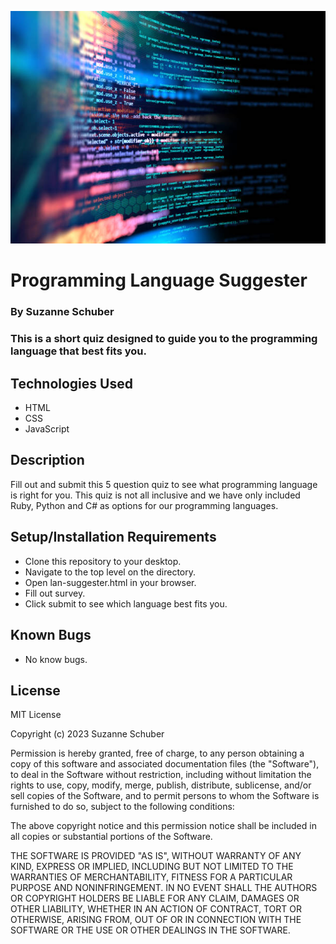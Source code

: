 ![A blue computer screen with code in many differnt colors.](images/code.jpeg)

# Programming Language Suggester

### By Suzanne Schuber

### This is a short quiz designed to guide you to the programming language that best fits you.

## Technologies Used

* HTML
* CSS
* JavaScript

## Description

Fill out and submit this 5 question quiz to see what programming language is right for you. This quiz is not all inclusive and we have only included Ruby, Python and C# as options for our programming languages.

## Setup/Installation Requirements

* Clone this repository to your desktop.
* Navigate to the top level on the directory.
* Open lan-suggester.html in your browser.
* Fill out survey.
* Click submit to see which language best fits you.

## Known Bugs

* No know bugs.

## License

MIT License

Copyright (c) 2023 Suzanne Schuber

Permission is hereby granted, free of charge, to any person obtaining a copy
of this software and associated documentation files (the "Software"), to deal
in the Software without restriction, including without limitation the rights
to use, copy, modify, merge, publish, distribute, sublicense, and/or sell
copies of the Software, and to permit persons to whom the Software is
furnished to do so, subject to the following conditions:

The above copyright notice and this permission notice shall be included in all
copies or substantial portions of the Software.

THE SOFTWARE IS PROVIDED "AS IS", WITHOUT WARRANTY OF ANY KIND, EXPRESS OR
IMPLIED, INCLUDING BUT NOT LIMITED TO THE WARRANTIES OF MERCHANTABILITY,
FITNESS FOR A PARTICULAR PURPOSE AND NONINFRINGEMENT. IN NO EVENT SHALL THE
AUTHORS OR COPYRIGHT HOLDERS BE LIABLE FOR ANY CLAIM, DAMAGES OR OTHER
LIABILITY, WHETHER IN AN ACTION OF CONTRACT, TORT OR OTHERWISE, ARISING FROM,
OUT OF OR IN CONNECTION WITH THE SOFTWARE OR THE USE OR OTHER DEALINGS IN THE
SOFTWARE.